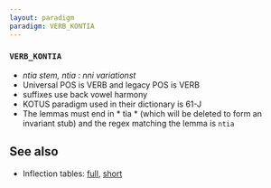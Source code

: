 ```yaml
---
layout: paradigm
paradigm: VERB_KONTIA
---
```

### ` VERB_KONTIA `

* _ntia stem, ntia : nni variationst_
* Universal POS is VERB and legacy POS is VERB
* suffixes use back vowel harmony
* KOTUS paradigm used in their dictionary is 61-J
* The lemmas must end in * tia * (which will be deleted to form an invariant stub) and the regex matching the lemma is ` ntia `

## See also

* Inflection tables: [full](gen/K/kontia.html), [short](gen/K/kontia_wikt.html)

